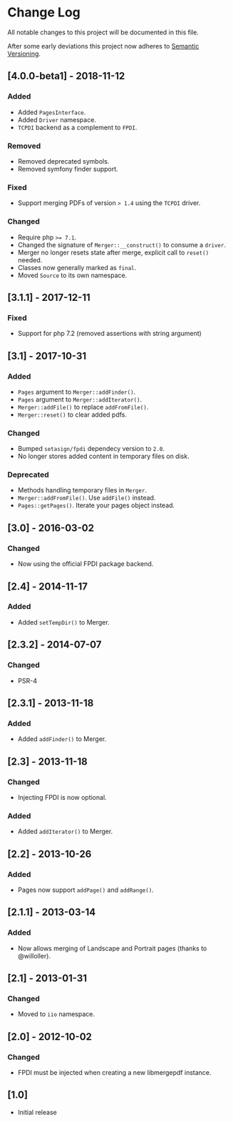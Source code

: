 # Change Log
All notable changes to this project will be documented in this file.

After some early deviations this project now adheres to [Semantic Versioning](http://semver.org/).

## [4.0.0-beta1] - 2018-11-12

### Added
- Added `PagesInterface`.
- Added `Driver` namespace.
- `TCPDI` backend as a complement to `FPDI`.

### Removed
- Removed deprecated symbols.
- Removed symfony finder support.

### Fixed
- Support merging PDFs of version `> 1.4` using the `TCPDI` driver.

### Changed
- Require php `>= 7.1`.
- Changed the signature of `Merger::__construct()` to consume a `driver`.
- Merger no longer resets state after merge, explicit call to `reset()` needed.
- Classes now generally marked as `final`.
- Moved `Source` to its own namespace.

## [3.1.1] - 2017-12-11

### Fixed
- Support for php 7.2 (removed assertions with string argument)

## [3.1] - 2017-10-31

### Added
- `Pages` argument to `Merger::addFinder()`.
- `Pages` argument to `Merger::addIterator()`.
- `Merger::addFile()` to replace `addFromFile()`.
- `Merger::reset()` to clear added pdfs.

### Changed
- Bumped `setasign/fpdi` dependecy version to `2.0`.
- No longer stores added content in temporary files on disk.

### Deprecated
- Methods handling temporary files in `Merger`.
- `Merger::addFromFile()`. Use `addFile()` instead.
- `Pages::getPages()`. Iterate your pages object instead.

## [3.0] - 2016-03-02

### Changed
- Now using the official FPDI package backend.

## [2.4] - 2014-11-17

### Added
- Added `setTempDir()` to Merger.

## [2.3.2] - 2014-07-07

### Changed
- PSR-4

## [2.3.1] - 2013-11-18

### Added
- Added `addFinder()` to Merger.

## [2.3] - 2013-11-18

### Changed
- Injecting FPDI is now optional.

### Added
- Added `addIterator()` to Merger.

## [2.2] - 2013-10-26

### Added
- Pages now support `addPage()` and `addRange()`.

## [2.1.1] - 2013-03-14

### Added
- Now allows merging of Landscape and Portrait pages (thanks to @willoller).

## [2.1] - 2013-01-31

### Changed
- Moved to `iio` namespace.

## [2.0] - 2012-10-02

### Changed
- FPDI must be injected when creating a new libmergepdf instance.

## [1.0]
- Initial release

